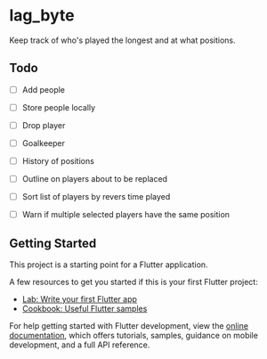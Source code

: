 # lag_byte

Keep track of who's played the longest and at what positions. 


## Todo

- [ ] Add people
- [ ] Store people locally
- [ ] Drop player
- [ ] Goalkeeper
- [ ] History of positions
- [ ] Outline on players about to be replaced
- [ ] Sort list of players by revers time played
- [ ] Warn if multiple selected players have the same position



## Getting Started

This project is a starting point for a Flutter application.

A few resources to get you started if this is your first Flutter project:

- [Lab: Write your first Flutter app](https://docs.flutter.dev/get-started/codelab)
- [Cookbook: Useful Flutter samples](https://docs.flutter.dev/cookbook)

For help getting started with Flutter development, view the
[online documentation](https://docs.flutter.dev/), which offers tutorials,
samples, guidance on mobile development, and a full API reference.
